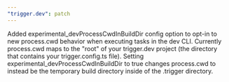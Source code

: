 ```yaml
---
"trigger.dev": patch
---
```


Added experimental_devProcessCwdInBuildDir config option to opt-in to new process.cwd behavior when executing tasks in the dev CLI. Currently process.cwd maps to the "root" of your trigger.dev project (the directory that contains your trigger.config.ts file). Setting experimental_devProcessCwdInBuildDir to true changes process.cwd to instead be the temporary build directory inside of the .trigger directory.
